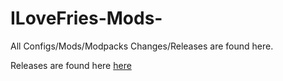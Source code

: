 # ILoveFries-Mods-
All Configs/Mods/Modpacks Changes/Releases are found here.

Releases are found here [here](https://github.com/pentagotherpes/ILoveFries-Mods-/releases) 
